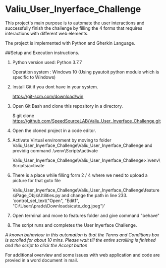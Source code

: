 # Valiu_User_Inyerface_Challenge

This project's main purpose is to automate the user interactions and successfully finish the challenge by filling the 4 forms that requires interactions with different web elements.

The project is implemented with Python and Gherkin Language.

##Setup and Execution instructions.

1. Python version used: Python 3.7.7

   Operation system : Windows 10 (Using pyautoit python module which is specific to Windows)

2. Install Git if you dont have in your system.
 
   https://git-scm.com/download/win 

3. Open Git Bash and clone this repository in a directory.
   
   $ git clone https://github.com/SpeedSourceLAB/Valiu_User_Inyerface_Challenge.git

4. Open the cloned project in a code editor.

5. Activate Virtual environment by moving to folder Valiu_User_Inyerface_Challenge\Valiu_User_Inyerface_Challenge
   and providig command .\venv\Scripts\activate

   Valiu_User_Inyerface_Challenge\Valiu_User_Inyerface_Challenge>.\venv\Scripts\activate
   
6. There is a place while filling form 2 / 4 where we need to upload a picture for that goto file


   Valiu_User_Inyerface_Challenge\Valiu_User_Inyerface_Challenge\features\Page_Objs\Utilities.py
   and change the path in line 233.
   'control_set_text("Open", "Edit1", "C:\\Users\\prade\\Downloads\\cute_dog.jpeg")'

7. Open terminal and move to features folder and give command "behave"

8. The script runs and completes the User Inyerface Challenge.

*A known behaviour in this automation is that the Terms and Conditions box is scrolled for about 10 mins.
 Please wait till the entire scrolling is finished and the script to click the Accept button* 


For additional overview and some issues with web application and code are provied in a word document in mail.
